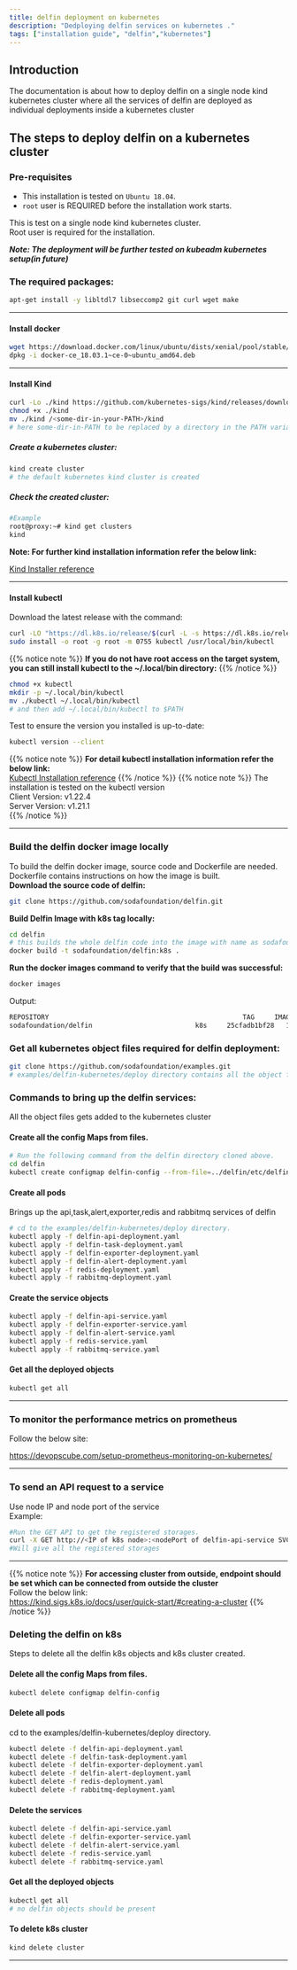 ```yaml
---
title: delfin deployment on kubernetes
description: "Dedploying delfin services on kubernetes ."
tags: ["installation guide", "delfin","kubernetes"] 
---
```


## Introduction
The documentation is about how to deploy delfin on a single node kind kubernetes cluster where all the services of delfin are deployed as individual deployments inside a kubernetes cluster

## The steps to deploy delfin on a kubernetes cluster 

### Pre-requisites
- This  installation is tested on `Ubuntu 18.04`.
- `root` user is REQUIRED before the installation work starts.

This is test on a single node kind kubernetes cluster.<br />
Root user is required for the installation.

**_Note: The deployment  will be further tested on kubeadm kubernetes setup(in future)_**

### The required packages:
```bash
apt-get install -y libltdl7 libseccomp2 git curl wget make
```
---

#### Install docker

```bash
wget https://download.docker.com/linux/ubuntu/dists/xenial/pool/stable/amd64/docker-ce_18.03.1~ce-0~ubuntu_amd64.deb
dpkg -i docker-ce_18.03.1~ce-0~ubuntu_amd64.deb 
```
---

#### Install Kind

```bash
curl -Lo ./kind https://github.com/kubernetes-sigs/kind/releases/download/v0.11.1/kind-linux-amd64
chmod +x ./kind
mv ./kind /<some-dir-in-your-PATH>/kind
# here some-dir-in-PATH to be replaced by a directory in the PATH variable
```
##### Create a kubernetes cluster:
```bash
kind create cluster
# the default kubernetes kind cluster is created
```
##### Check the created cluster:
```bash
#Example
root@proxy:~# kind get clusters
kind
```
**Note:
For further kind installation information refer the below link:**

[Kind Installer reference](https://kind.sigs.k8s.io/docs/user/quick-start/#creating-a-cluster)

---

#### Install kubectl

 Download the latest release with the command:
```bash
curl -LO "https://dl.k8s.io/release/$(curl -L -s https://dl.k8s.io/release/stable.txt)/bin/linux/amd64/kubectl"
sudo install -o root -g root -m 0755 kubectl /usr/local/bin/kubectl
```
{{% notice note %}}
**If you do not have root access on the target system, you can still install kubectl to the ~/.local/bin directory:**
{{% /notice %}}

```bash
chmod +x kubectl
mkdir -p ~/.local/bin/kubectl
mv ./kubectl ~/.local/bin/kubectl
# and then add ~/.local/bin/kubectl to $PATH
```
Test to ensure the version you installed is up-to-date:
```bash
kubectl version --client
```
{{% notice note %}}
**For detail kubectl installation information refer the below link:**<br />
[Kubectl Installation reference](https://kubernetes.io/docs/tasks/tools/install-kubectl-linux/)
{{% /notice %}}
{{% notice note %}}
The installation is tested on the kubectl version <br />
Client Version: v1.22.4 <br />
Server Version: v1.21.1 <br />
{{% /notice %}}

---

### Build the delfin docker image locally
To build the delfin docker image, source code and  Dockerfile are needed. Dockerfile contains instructions on how the image is built.<br />
**Download the source code of delfin:**
```bash
git clone https://github.com/sodafoundation/delfin.git
```

**Build Delfin Image with k8s tag locally:**
```bash
cd delfin
# this builds the whole delfin code into the image with name as sodafoundation/delfin with tag as k8s and saves into local environment
docker build -t sodafoundation/delfin:k8s .
```

**Run the docker images command to verify that the build was successful:**
```bash
docker images
```
Output:
```bash
REPOSITORY                                                 TAG     IMAGE ID       CREATED          SIZE
sodafoundation/delfin    			           k8s     25cfadb1bf28   10 seconds ago   652 MB
```

### Get all kubernetes object files required for delfin deployment:
```bash
git clone https://github.com/sodafoundation/examples.git
# examples/delfin-kubernetes/deploy directory contains all the object files of delfin k8s delpoyment
```
### Commands to bring up the delfin services:
All the object files gets added to the kubernetes cluster<br />
#### Create all the config Maps from files.

```bash
# Run the following command from the delfin directory cloned above.
cd delfin
kubectl create configmap delfin-config --from-file=../delfin/etc/delfin/
```
#### Create all pods
Brings up the api,task,alert,exporter,redis and rabbitmq services of delfin

```bash
# cd to the examples/delfin-kubernetes/deploy directory.
kubectl apply -f delfin-api-deployment.yaml
kubectl apply -f delfin-task-deployment.yaml
kubectl apply -f delfin-exporter-deployment.yaml
kubectl apply -f delfin-alert-deployment.yaml
kubectl apply -f redis-deployment.yaml
kubectl apply -f rabbitmq-deployment.yaml
```
#### Create the service objects
```bash
kubectl apply -f delfin-api-service.yaml
kubectl apply -f delfin-exporter-service.yaml
kubectl apply -f delfin-alert-service.yaml
kubectl apply -f redis-service.yaml
kubectl apply -f rabbitmq-service.yaml
```
#### Get all the deployed objects
```bash
kubectl get all
```
---

### To monitor the performance metrics on prometheus
Follow the below site:

https://devopscube.com/setup-prometheus-monitoring-on-kubernetes/

---

### To send an API request to a service
Use node IP and node port of the service<br />
Example:
```bash
#Run the GET API to get the registered storages.
curl -X GET http://<IP of k8s node>:<nodePort of delfin-api-service SVC>/v1/storages
#Will give all the registered storages
```
---

{{% notice note %}}
**For accessing cluster from outside, endpoint should be set which can be connected from outside the cluster**<br />
Follow the below link:<br />
https://kind.sigs.k8s.io/docs/user/quick-start/#creating-a-cluster
{{% /notice %}}

### Deleting the delfin on k8s
Steps to delete all the delfin k8s objects and k8s cluster created.
#### Delete all the config Maps from files.
```bash
kubectl delete configmap delfin-config
```
#### Delete all pods 
cd to the examples/delfin-kubernetes/deploy directory.
```bash
kubectl delete -f delfin-api-deployment.yaml
kubectl delete -f delfin-task-deployment.yaml
kubectl delete -f delfin-exporter-deployment.yaml
kubectl delete -f delfin-alert-deployment.yaml
kubectl delete -f redis-deployment.yaml
kubectl delete -f rabbitmq-deployment.yaml
```
#### Delete the services
```bash
kubectl delete -f delfin-api-service.yaml
kubectl delete -f delfin-exporter-service.yaml
kubectl delete -f delfin-alert-service.yaml
kubectl delete -f redis-service.yaml
kubectl delete -f rabbitmq-service.yaml
```
#### Get all the deployed objects
```bash
kubectl get all
# no delfin objects should be present
```
#### To delete k8s cluster
```bash
kind delete cluster
```
---

